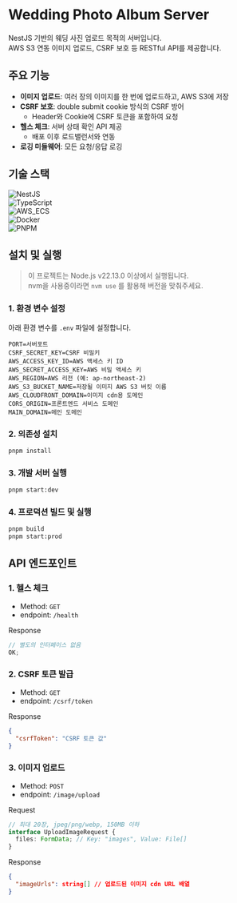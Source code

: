# Wedding Photo Album Server

NestJS 기반의 웨딩 사진 업로드 목적의 서버입니다.  
AWS S3 연동 이미지 업로드, CSRF 보호 등 RESTful API를 제공합니다.

## 주요 기능

- **이미지 업로드**: 여러 장의 이미지를 한 번에 업로드하고, AWS S3에 저장
- **CSRF 보호**: double submit cookie 방식의 CSRF 방어
  - Header와 Cookie에 CSRF 토큰을 포함하여 요청
- **헬스 체크**: 서버 상태 확인 API 제공
  - 배포 이후 로드밸런서와 연동
- **로깅 미들웨어**: 모든 요청/응답 로깅

## 기술 스택

![NestJS](https://img.shields.io/badge/Nest_JS-E0234E?style=for-the-badge&logo=nestjs&logoColor=white)  
![TypeScript](https://img.shields.io/badge/TypeScript-3178C6?style=for-the-badge&logo=typescript&logoColor=white)  
![AWS_ECS](https://img.shields.io/badge/AWS_ECS-232F3E?style=for-the-badge&logo=amazon-aws&logoColor=white)  
![Docker](https://img.shields.io/badge/Docker-2496ED?style=for-the-badge&logo=Docker&logoColor=white)  
![PNPM](https://img.shields.io/badge/pnpm-222?style=for-the-badge&logo=pnpm&logoColor=white)

## 설치 및 실행

> 이 프로젝트는 Node.js v22.13.0 이상에서 실행됩니다.  
> nvm을 사용중이라면 `nvm use` 를 활용해 버전을 맞춰주세요.

### 1. 환경 변수 설정

아래 환경 변수를 `.env` 파일에 설정합니다.

```plaintext
PORT=서버포트
CSRF_SECRET_KEY=CSRF 비밀키
AWS_ACCESS_KEY_ID=AWS 액세스 키 ID
AWS_SECRET_ACCESS_KEY=AWS 비밀 액세스 키
AWS_REGION=AWS 리전 (예: ap-northeast-2)
AWS_S3_BUCKET_NAME=저장될 이미지 AWS S3 버킷 이름
AWS_CLOUDFRONT_DOMAIN=이미지 cdn용 도메인
CORS_ORIGIN=프론트엔드 서비스 도메인
MAIN_DOMAIN=메인 도메인
```

### 2. 의존성 설치

```bash
pnpm install
```

### 3. 개발 서버 실행

```bash
pnpm start:dev
```

### 4. 프로덕션 빌드 및 실행

```bash
pnpm build
pnpm start:prod
```

## API 엔드포인트

### 1. 헬스 체크

- Method: `GET`
- endpoint: `/health`

Response

```ts
// 별도의 인터페이스 없음
OK;
```

### 2. CSRF 토큰 발급

- Method: `GET`
- endpoint: `/csrf/token`

Response

```json
{
  "csrfToken": "CSRF 토큰 값"
}
```

### 3. 이미지 업로드

- Method: `POST`
- endpoint: `/image/upload`

Request

```ts
// 최대 20장, jpeg/png/webp, 150MB 이하
interface UploadImageRequest {
  files: FormData; // Key: "images", Value: File[]
}
```

Response

```json
{
  "imageUrls": string[] // 업로드된 이미지 cdn URL 배열
}
```
